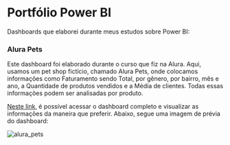 # Portfólio Power BI

Dashboards que elaborei durante meus estudos sobre Power BI:

### Alura Pets
Este dashboard foi elaborado durante o curso que fiz na Alura. Aqui, usamos um pet shop fictício, chamado Alura Pets, onde colocamos informações como Faturamento sendo Total, por gênero, por bairro, mês e ano, a Quantidade de produtos vendidos e a Média de clientes. Todas essas informações podem ser analisadas por produto.

[Neste link](https://app.powerbi.com/view?r=eyJrIjoiM2QyNTZjNDEtOWRhNS00ZjFiLWI2NmItNjQ0ZTA3NjZlNjIxIiwidCI6ImMxMWI5YjM3LTEyODEtNGVjOS1iYmY4LTc3YjgyMDhkZjhkYiJ9), é possível acessar o dashboard completo e visualizar as informações da maneira que preferir. Abaixo, segue uma imagem de prévia do dashboard:

![alura_pets](https://github.com/gabrielalimas/Power_BI_Portfolio/assets/156544059/0b9cc20e-30bc-487a-983f-a361c669b3a7)

